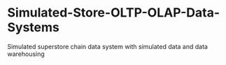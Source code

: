 # Simulated-Store-OLTP-OLAP-Data-Systems
Simulated superstore chain data system with simulated data and data warehousing
